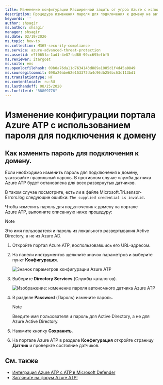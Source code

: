 ```yaml
---
title: Изменение конфигурации Расширенной защиты от угроз Azure с использованием пароля для подключения к домену
description: Процедура изменения пароля для подключения к домену на автономном датчике Azure ATP.
keywords: ''
author: shsagir
ms.author: shsagir
manager: shsagir
ms.date: 02/19/2020
ms.topic: how-to
ms.collection: M365-security-compliance
ms.service: azure-advanced-threat-protection
ms.assetid: e7f065fa-1ad1-4e87-bd80-99cc695efbf5
ms.reviewer: itargoet
ms.suite: ems
ms.openlocfilehash: 09b0a76da11d7634143d889a1005d1f4d45a0849
ms.sourcegitcommit: 098a20abe62e153372da4c96db256bc63c113bd1
ms.translationtype: HT
ms.contentlocale: ru-RU
ms.lasthandoff: 08/25/2020
ms.locfileid: "88809776"
---
```

# <a name="change-azure-atp-portal-configuration---domain-connectivity-password"></a>Изменение конфигурации портала Azure ATP с использованием пароля для подключения к домену

## <a name="change-the-domain-connectivity-password"></a>Как изменить пароль для подключения к домену.

Если необходимо изменить пароль для подключения к домену, указывайте правильный пароль. В противном случае служба датчика Azure ATP будет остановлена для всех развернутых датчиков.

В таком случае посмотрите, есть ли в файле Microsoft.Tri.sensor-Errors.log следующие ошибки: `The supplied credential is invalid.`

Чтобы изменить пароль для подключения к домену на портале Azure ATP, выполните описанную ниже процедуру:

> [!NOTE]
> Это имя пользователя и пароль из локального развертывания Active Directory, а не из Azure AD.

1. Откройте портал Azure ATP, воспользовавшись его URL-адресом.

1. На панели инструментов щелкните значок параметров и выберите пункт **Конфигурация**.

    ![Значок параметров конфигурации Azure ATP](media/atp-config-menu.png)

1. Выберите **Directory Services** (Службы каталогов).

    ![Изображение: изменение пароля автономного датчика Azure ATP](media/directory-services.png)

1. В разделе **Password** (Пароль) измените пароль.

    > [!NOTE]
    > Введите имя пользователя и пароль для Active Directory, а не для Azure Active Directory.

1. Нажмите кнопку **Сохранить**.

1. На портале Azure ATP в разделе **Конфигурация** откройте страницу **Датчик** и проверьте состояние датчиков.

## <a name="see-also"></a>См. также

- [Интеграция Azure ATP с ATP в Microsoft Defender](integrate-wd-atp.md)
- [Загляните на форум Azure ATP!](https://aka.ms/azureatpcommunity)
